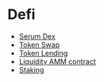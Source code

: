 # Defi 
  * [Serum Dex]()
  * [Token Swap]()
  * [Token Lending]()
  * [Liquidity AMM contract]()
  * [Staking]()
